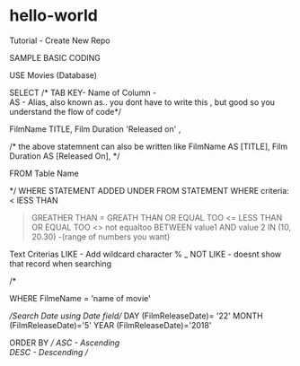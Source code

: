 # hello-world

Tutorial - Create New Repo

SAMPLE BASIC CODING

USE Movies (Database)

SELECT
/* TAB KEY-  Name of Column -   
AS - Alias, also known as..  you dont have to write this , but good so you understand the flow of code*/

  FilmName TITLE,
  Film Duration 'Released on' ,
  
  /* the above statemnent can also be written like
  FilmName AS [TITLE],
  Film Duration AS [Released On],
  */
  
FROM
  Table Name

*/ WHERE STATEMENT ADDED UNDER FROM STATEMENT
WHERE criteria:
< lESS THAN
> GREATHER THAN
>= GREATH THAN OR EQUAL TOO
<= LESS THAN OR EQUAL TOO
<> not equaltoo
BETWEEN value1  AND  value 2
IN (10, 20.30)   -(range of numbers you want)

Text Criterias
LIKE - Add wildcard character % _
NOT LIKE - doesnt show that record when searching

/*

WHERE 
  FilmeName = 'name of movie'
  
*/Search Date using Date field/* 
DAY (FilmReleaseDate)= '22'
MONTH (FilmReleaseDate)='5'
YEAR (FilmReleaseDate)='2018'

  
  ORDER BY
*/ ASC - Ascending  
DESC - Descending /*


